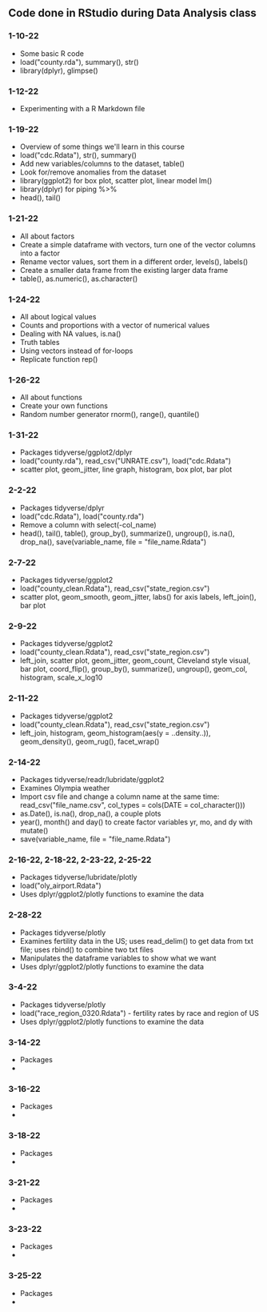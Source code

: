 ## Code done in RStudio during Data Analysis class

### 1-10-22
- Some basic R code
- load("county.rda"), summary(), str()
- library(dplyr), glimpse()

### 1-12-22
- Experimenting with a R Markdown file

### 1-19-22
- Overview of some things we'll learn in this course
- load("cdc.Rdata"), str(), summary()
- Add new variables/columns to the dataset, table()
- Look for/remove anomalies from the dataset
- library(ggplot2) for box plot, scatter plot, linear model lm()
- library(dplyr) for piping %>%
- head(), tail()

### 1-21-22
- All about factors
- Create a simple dataframe with vectors, turn one of the vector columns into a factor
- Rename vector values, sort them in a different order, levels(), labels()
- Create a smaller data frame from the existing larger data frame
- table(), as.numeric(), as.character()

### 1-24-22
- All about logical values
- Counts and proportions with a vector of numerical values
- Dealing with NA values, is.na()
- Truth tables
- Using vectors instead of for-loops
- Replicate function rep()

### 1-26-22
- All about functions
- Create your own functions
- Random number generator rnorm(), range(), quantile()

### 1-31-22
- Packages tidyverse/ggplot2/dplyr
- load("county.rda"), read_csv("UNRATE.csv"), load("cdc.Rdata")
- scatter plot, geom_jitter, line graph, histogram, box plot, bar plot

### 2-2-22
- Packages tidyverse/dplyr
- load("cdc.Rdata"), load("county.rda")
- Remove a column with select(-col_name)
- head(), tail(), table(), group_by(), summarize(), ungroup(), is.na(), drop_na(), save(variable_name, file = "file_name.Rdata") 

### 2-7-22
- Packages tidyverse/ggplot2
- load("county_clean.Rdata"), read_csv("state_region.csv")
- scatter plot, geom_smooth, geom_jitter, labs() for axis labels, left_join(), bar plot

### 2-9-22
- Packages tidyverse/ggplot2
- load("county_clean.Rdata"), read_csv("state_region.csv")
- left_join, scatter plot, geom_jitter, geom_count, Cleveland style visual, bar plot, coord_flip(), group_by(), summarize(), ungroup(), geom_col, histogram, scale_x_log10

### 2-11-22
- Packages tidyverse/ggplot2
- load("county_clean.Rdata"), read_csv("state_region.csv")
- left_join, histogram, geom_histogram(aes(y = ..density..)), geom_density(), geom_rug(), facet_wrap()

### 2-14-22
- Packages tidyverse/readr/lubridate/ggplot2
- Examines Olympia weather
- Import csv file and change a column name at the same time: read_csv("file_name.csv", col_types = cols(DATE = col_character()))
- as.Date(), is.na(), drop_na(), a couple plots
- year(), month() and day() to create factor variables yr, mo, and dy with mutate()
- save(variable_name, file = "file_name.Rdata") 

### 2-16-22, 2-18-22, 2-23-22, 2-25-22
- Packages tidyverse/lubridate/plotly
- load("oly_airport.Rdata")
- Uses dplyr/ggplot2/plotly functions to examine the data

### 2-28-22
- Packages tidyverse/plotly
- Examines fertility data in the US; uses read_delim() to get data from txt file; uses rbind() to combine two txt files
- Manipulates the dataframe variables to show what we want
- Uses dplyr/ggplot2/plotly functions to examine the data

### 3-4-22
- Packages tidyverse/plotly
- load("race_region_0320.Rdata") - fertility rates by race and region of US
- Uses dplyr/ggplot2/plotly functions to examine the data

### 3-14-22
- Packages 
- 

### 3-16-22
- Packages 
- 

### 3-18-22
- Packages 
- 

### 3-21-22
- Packages 
- 

### 3-23-22
- Packages 
- 

### 3-25-22
- Packages 
- 